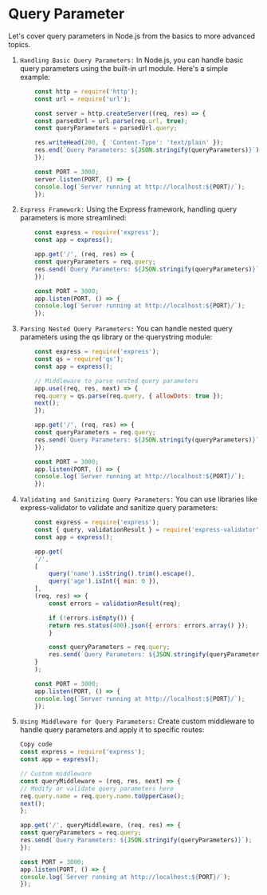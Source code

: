 # Query Parameter

Let's cover query parameters in Node.js from the basics to more advanced topics.

1. `Handling Basic Query Parameters:`
In Node.js, you can handle basic query parameters using the built-in url module. Here's a simple example:

    ```javascript
        const http = require('http');
        const url = require('url');

        const server = http.createServer((req, res) => {
        const parsedUrl = url.parse(req.url, true);
        const queryParameters = parsedUrl.query;

        res.writeHead(200, { 'Content-Type': 'text/plain' });
        res.end(`Query Parameters: ${JSON.stringify(queryParameters)}`);
        });

        const PORT = 3000;
        server.listen(PORT, () => {
        console.log(`Server running at http://localhost:${PORT}/`);
        });
    ```

2. `Express Framework:`
Using the Express framework, handling query parameters is more streamlined:

    ```javascript
        const express = require('express');
        const app = express();

        app.get('/', (req, res) => {
        const queryParameters = req.query;
        res.send(`Query Parameters: ${JSON.stringify(queryParameters)}`);
        });

        const PORT = 3000;
        app.listen(PORT, () => {
        console.log(`Server running at http://localhost:${PORT}/`);
        });
    ```

3. `Parsing Nested Query Parameters:`
You can handle nested query parameters using the qs library or the querystring module:

    ```javascript
        const express = require('express');
        const qs = require('qs');
        const app = express();

        // Middleware to parse nested query parameters
        app.use((req, res, next) => {
        req.query = qs.parse(req.query, { allowDots: true });
        next();
        });

        app.get('/', (req, res) => {
        const queryParameters = req.query;
        res.send(`Query Parameters: ${JSON.stringify(queryParameters)}`);
        });

        const PORT = 3000;
        app.listen(PORT, () => {
        console.log(`Server running at http://localhost:${PORT}/`);
        });
    ```

4. `Validating and Sanitizing Query Parameters:`
You can use libraries like express-validator to validate and sanitize query parameters:

    ```javascript
        const express = require('express');
        const { query, validationResult } = require('express-validator');
        const app = express();

        app.get(
        '/',
        [
            query('name').isString().trim().escape(),
            query('age').isInt({ min: 0 }),
        ],
        (req, res) => {
            const errors = validationResult(req);

            if (!errors.isEmpty()) {
            return res.status(400).json({ errors: errors.array() });
            }

            const queryParameters = req.query;
            res.send(`Query Parameters: ${JSON.stringify(queryParameters)}`);
        }
        );

        const PORT = 3000;
        app.listen(PORT, () => {
        console.log(`Server running at http://localhost:${PORT}/`);
        });
    ```

5. `Using Middleware for Query Parameters:`
Create custom middleware to handle query parameters and apply it to specific routes:

    ```javascript
    Copy code
    const express = require('express');
    const app = express();

    // Custom middleware
    const queryMiddleware = (req, res, next) => {
    // Modify or validate query parameters here
    req.query.name = req.query.name.toUpperCase();
    next();
    };

    app.get('/', queryMiddleware, (req, res) => {
    const queryParameters = req.query;
    res.send(`Query Parameters: ${JSON.stringify(queryParameters)}`);
    });

    const PORT = 3000;
    app.listen(PORT, () => {
    console.log(`Server running at http://localhost:${PORT}/`);
    });
    ```
